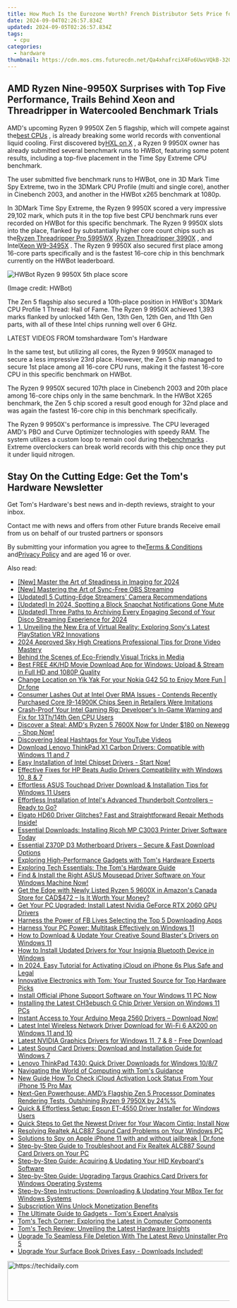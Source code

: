 ```yaml
---
title: How Much Is the Eurozone Worth? French Distributor Sets Price for AMD Ryzen 9 9900X at Close to €680.
date: 2024-09-04T02:26:57.834Z
updated: 2024-09-05T02:26:57.834Z
tags:
  - cpu
categories:
  - hardware
thumbnail: https://cdn.mos.cms.futurecdn.net/Qa4xhafrciX4Fo6UwsVQkB-320-80.jpg
---
```


## AMD Ryzen Nine-9950X Surprises with Top Five Performance, Trails Behind Xeon and Threadripper in Watercooled Benchmark Trials

AMD's upcoming Ryzen 9 9950X Zen 5 flagship, which will compete against the[best CPUs](https://www.tomshardware.com/reviews/best-cpus,3986.html) , is already breaking some world records with conventional liquid cooling. First discovered by[HXL on X](https://x.com/9550pro/status/1818987621689000000?t=lxpe4iE%5Fhxjl%5FoCGhGJr4w&s=31) , a Ryzen 9 9950X owner has already submitted several benchmark runs to HWBot, featuring some potent results, including a top-five placement in the Time Spy Extreme CPU benchmark.

 The user submitted five benchmark runs to HWBot, one in 3D Mark Time Spy Extreme, two in the 3DMark CPU Profile (multi and single core), another in Cinebench 2003, and another in the HWBot x265 benchmark at 1080p.

 In 3DMark Time Spy Extreme, the Ryzen 9 9950X scored a very impressive 29,102 mark, which puts it in the top five best CPU benchmark runs ever recorded on HWBot for this specific benchmark. The Ryzen 9 9950X slots into the place, flanked by substantially higher core count chips such as the[Ryzen Threadripper Pro 5995WX](https://www.tomshardware.com/reviews/amd-threadripper-pro-5995wx-5975wx-cpu-review) ,[Ryzen Threadripper 3990X](https://www.tomshardware.com/features/amd-threadripper-3990x-world-records) , and Intel[Xeon W9-3495X](https://www.tomshardware.com/news/intel-xeon-w9-3495x-can-draw-1900w) . The Ryzen 9 9950X also secured first place among 16-core parts specifically and is the fastest 16-core chip in this benchmark currently on the HWBot leaderboard.

![HWBot Ryzen 9 9950X 5th place score](https://cdn.mos.cms.futurecdn.net/7Bfw4CBh7fsfLC6gWq66nW-320-80.png)

(Image credit: HWBot)

 The Zen 5 flagship also secured a 10th-place position in HWBot's 3DMark CPU Profile 1 Thread: Hall of Fame. The Ryzen 9 9950X achieved 1,393 marks flanked by unlocked 14th Gen, 13th Gen, 12th Gen, and 11th Gen parts, with all of these Intel chips running well over 6 GHz.

 LATEST VIDEOS FROM tomshardware Tom's Hardware

 In the same test, but utilizing all cores, the Ryzen 9 9950X managed to secure a less impressive 23rd place. However, the Zen 5 chip managed to secure 1st place among all 16-core CPU runs, making it the fastest 16-core CPU in this specific benchmark on HWBot.

 The Ryzen 9 9950X secured 107th place in Cinebench 2003 and 20th place among 16-core chips only in the same benchmark. In the HWBot X265 benchmark, the Zen 5 chip scored a result good enough for 32nd place and was again the fastest 16-core chip in this benchmark specifically.

 The Ryzen 9 9950X's performance is impressive. The CPU leveraged AMD's PBO and Curve Optimizer technologies with speedy RAM. The system utilizes a custom loop to remain cool during the[benchmarks](https://www.tomshardware.com/tag/benchmark) . Extreme overclockers can break world records with this chip once they put it under liquid nitrogen.

## Stay On the Cutting Edge: Get the Tom's Hardware Newsletter

 Get Tom's Hardware's best news and in-depth reviews, straight to your inbox.

 Contact me with news and offers from other Future brands  Receive email from us on behalf of our trusted partners or sponsors

 By submitting your information you agree to the[Terms & Conditions](https://futureplc.com/terms-conditions/) and[Privacy Policy](https://futureplc.com/privacy-policy/) and are aged 16 or over.


<ins class="adsbygoogle"
     style="display:block"
     data-ad-format="autorelaxed"
     data-ad-client="ca-pub-7571918770474297"
     data-ad-slot="1223367746"></ins>



<ins class="adsbygoogle"
     style="display:block"
     data-ad-client="ca-pub-7571918770474297"
     data-ad-slot="8358498916"
     data-ad-format="auto"
     data-full-width-responsive="true"></ins>

<span class="atpl-alsoreadstyle">Also read:</span>
<div><ul>
<li><a href="https://fox-boxes.techidaily.com/new-master-the-art-of-steadiness-in-imaging-for-2024/"><u>[New] Master the Art of Steadiness in Imaging for 2024</u></a></li>
<li><a href="https://video-screen-grab.techidaily.com/new-mastering-the-art-of-sync-free-obs-streaming/"><u>[New] Mastering the Art of Sync-Free OBS Streaming</u></a></li>
<li><a href="https://screen-video-capture.techidaily.com/updated-5-cutting-edge-streamers-camera-recommendations/"><u>[Updated] 5 Cutting-Edge Streamers' Camera Recommendations</u></a></li>
<li><a href="https://snapchat-videos.techidaily.com/updated-in-2024-spotting-a-block-snapchat-notifications-gone-mute/"><u>[Updated] In 2024, Spotting a Block  Snapchat Notifications Gone Mute</u></a></li>
<li><a href="https://screen-activity-recording.techidaily.com/updated-three-paths-to-archiving-every-engaging-second-of-your-disco-streaming-experience-for-2024/"><u>[Updated] Three Paths to Archiving Every Engaging Second of Your Disco Streaming Experience for 2024</u></a></li>
<li><a href="https://technical-tips.techidaily.com/1-unveiling-the-new-era-of-virtual-reality-exploring-sonys-latest-playstation-vr2-innovations/"><u>1. Unveiling the New Era of Virtual Reality: Exploring Sony's Latest PlayStation VR2 Innovations</u></a></li>
<li><a href="https://fox-links.techidaily.com/2024-approved-sky-high-creations-professional-tips-for-drone-video-mastery/"><u>2024 Approved  Sky High Creations  Professional Tips for Drone Video Mastery</u></a></li>
<li><a href="https://fox-info.techidaily.com/behind-the-scenes-of-eco-friendly-visual-tricks-in-media/"><u>Behind the Scenes of Eco-Friendly Visual Tricks in Media</u></a></li>
<li><a href="https://vp-tips.techidaily.com/best-free-4khd-movie-download-app-for-windows-upload-and-stream-in-full-hd-and-1080p-quality/"><u>Best FREE 4K/HD Movie Download App for Windows: Upload & Stream in Full HD and 1080P Quality</u></a></li>
<li><a href="https://location-social.techidaily.com/change-location-on-yik-yak-for-your-nokia-g42-5g-to-enjoy-more-fun-drfone-by-drfone-virtual-android/"><u>Change Location on Yik Yak For your Nokia G42 5G to Enjoy More Fun | Dr.fone</u></a></li>
<li><a href="https://hardware-help.techidaily.com/consumer-lashes-out-at-intel-over-rma-issues-contends-recently-purchased-core-i9-14900k-chips-seen-in-retailers-were-imitations/"><u>Consumer Lashes Out at Intel Over RMA Issues - Contends Recently Purchased Core I9-14900K Chips Seen in Retailers Were Imitations</u></a></li>
<li><a href="https://hardware-help.techidaily.com/crash-proof-your-intel-gaming-rig-developers-in-game-warning-and-fix-for-13th14th-gen-cpu-users/"><u>Crash-Proof Your Intel Gaming Rig: Developer's In-Game Warning and Fix for 13Th/14th Gen CPU Users</u></a></li>
<li><a href="https://hardware-help.techidaily.com/discover-a-steal-amds-ryzen-5-7600x-now-for-under-180-on-newegg-shop-now/"><u>Discover a Steal: AMD's Ryzen 5 7600X Now for Under $180 on Newegg - Shop Now!</u></a></li>
<li><a href="https://youtube-webster.techidaily.com/vering-ideal-hashtags-for-your-youtube-videos/"><u>Discovering Ideal Hashtags for Your YouTube Videos</u></a></li>
<li><a href="https://hardware-help.techidaily.com/download-lenovo-thinkpad-x1-carbon-drivers-compatible-with-windows-11-and-7/"><u>Download Lenovo ThinkPad X1 Carbon Drivers: Compatible with Windows 11 and 7</u></a></li>
<li><a href="https://hardware-help.techidaily.com/1722961145810-easy-installation-of-intel-chipset-drivers-start-now/"><u>Easy Installation of Intel Chipset Drivers - Start Now!</u></a></li>
<li><a href="https://hardware-help.techidaily.com/effective-fixes-for-hp-beats-audio-drivers-compatibility-with-windows-10-8-and-7/"><u>Effective Fixes for HP Beats Audio Drivers Compatibility with Windows 10, 8 & 7</u></a></li>
<li><a href="https://hardware-help.techidaily.com/effortless-asus-touchpad-driver-download-and-installation-tips-for-windows-11-users/"><u>Effortless ASUS Touchpad Driver Download & Installation Tips for Windows 11 Users</u></a></li>
<li><a href="https://hardware-help.techidaily.com/effortless-installation-of-intels-advanced-thunderbolt-controllers-ready-to-go/"><u>Effortless Installation of Intel's Advanced Thunderbolt Controllers – Ready to Go?</u></a></li>
<li><a href="https://hardware-help.techidaily.com/1722955305014-elgato-hd60-driver-glitches-fast-and-straightforward-repair-methods-inside/"><u>Elgato HD60 Driver Glitches? Fast and Straightforward Repair Methods Inside!</u></a></li>
<li><a href="https://hardware-help.techidaily.com/essential-downloads-installing-ricoh-mp-c3003-printer-driver-software-today/"><u>Essential Downloads: Installing Ricoh MP C3003 Printer Driver Software Today</u></a></li>
<li><a href="https://hardware-help.techidaily.com/essential-z370p-d3-motherboard-drivers-secure-and-fast-download-options/"><u>Essential Z370P D3 Motherboard Drivers – Secure & Fast Download Options</u></a></li>
<li><a href="https://hardware-help.techidaily.com/exploring-high-performance-gadgets-with-toms-hardware-experts/"><u>Exploring High-Performance Gadgets with Tom's Hardware Experts</u></a></li>
<li><a href="https://hardware-help.techidaily.com/exploring-tech-essentials-the-toms-hardware-guide/"><u>Exploring Tech Essentials: The Tom's Hardware Guide</u></a></li>
<li><a href="https://hardware-help.techidaily.com/find-and-install-the-right-asus-mousepad-driver-software-on-your-windows-machine-now/"><u>Find & Install the Right ASUS Mousepad Driver Software on Your Windows Machine Now!</u></a></li>
<li><a href="https://hardware-help.techidaily.com/get-the-edge-with-newly-listed-ryzen-5-9600x-in-amazons-canada-store-for-cad472-is-it-worth-your-money/"><u>Get the Edge with Newly Listed Ryzen 5 9600X in Amazon's Canada Store for CAD$472 – Is It Worth Your Money?</u></a></li>
<li><a href="https://hardware-help.techidaily.com/get-your-pc-upgraded-install-latest-nvidia-geforce-rtx-2060-gpu-drivers/"><u>Get Your PC Upgraded: Install Latest Nvidia GeForce RTX 2060 GPU Drivers</u></a></li>
<li><a href="https://facebook-video-content.techidaily.com/harness-the-power-of-fb-lives-selecting-the-top-5-downloading-apps/"><u>Harness the Power of FB Lives  Selecting the Top 5 Downloading Apps</u></a></li>
<li><a href="https://win11-tips.techidaily.com/harness-your-pc-power-multitask-effectively-on-windows-11/"><u>Harness Your PC Power: Multitask Effectively on Windows 11</u></a></li>
<li><a href="https://hardware-help.techidaily.com/how-to-download-and-update-your-creative-sound-blasters-drivers-on-windows-11/"><u>How to Download & Update Your Creative Sound Blaster's Drivers on Windows 11</u></a></li>
<li><a href="https://hardware-help.techidaily.com/how-to-install-updated-drivers-for-your-insignia-bluetooth-device-in-windows/"><u>How to Install Updated Drivers for Your Insignia Bluetooth Device in Windows</u></a></li>
<li><a href="https://activate-lock.techidaily.com/in-2024-easy-tutorial-for-activating-icloud-on-iphone-6s-plus-safe-and-legal-by-drfone-ios/"><u>In 2024, Easy Tutorial for Activating iCloud on iPhone 6s Plus Safe and Legal</u></a></li>
<li><a href="https://hardware-help.techidaily.com/innovative-electronics-with-tom-your-trusted-source-for-top-hardware-picks/"><u>Innovative Electronics with Tom: Your Trusted Source for Top Hardware Picks</u></a></li>
<li><a href="https://hardware-help.techidaily.com/1722963963389-install-official-iphone-support-software-on-your-windows-11-pc-now/"><u>Install Official iPhone Support Software on Your Windows 11 PC Now</u></a></li>
<li><a href="https://hardware-help.techidaily.com/installing-the-latest-ch3ebusch-g-chip-driver-version-on-windows-11-pcs/"><u>Installing the Latest CH3ebusch G Chip Driver Version on Windows 11 PCs</u></a></li>
<li><a href="https://hardware-help.techidaily.com/1722957672689-instant-access-to-your-arduino-mega-2560-drivers-download-now/"><u>Instant Access to Your Arduino Mega 2560 Drivers – Download Now!</u></a></li>
<li><a href="https://hardware-help.techidaily.com/latest-intel-wireless-network-driver-download-for-wi-fi-6-ax200-on-windows-11-and-10/"><u>Latest Intel Wireless Network Driver Download for Wi-Fi 6 AX200 on Windows 11 and 10</u></a></li>
<li><a href="https://hardware-help.techidaily.com/latest-nvidia-graphics-drivers-for-windows-11-7-and-8-free-download/"><u>Latest NVIDIA Graphics Drivers for Windows 11, 7 & 8 - Free Download</u></a></li>
<li><a href="https://hardware-help.techidaily.com/latest-sound-card-drivers-download-and-installation-guide-for-windows-7/"><u>Latest Sound Card Drivers: Download and Installation Guide for Windows 7</u></a></li>
<li><a href="https://hardware-help.techidaily.com/lenovo-thinkpad-t430-quick-driver-downloads-for-windows-1087/"><u>Lenovo ThinkPad T430: Quick Driver Downloads for Windows 10/8/7</u></a></li>
<li><a href="https://hardware-help.techidaily.com/navigating-the-world-of-computing-with-toms-guidance/"><u>Navigating the World of Computing with Tom's Guidance</u></a></li>
<li><a href="https://activate-lock.techidaily.com/new-guide-how-to-check-icloud-activation-lock-status-from-your-iphone-15-pro-max-by-drfone-ios/"><u>New Guide How To Check iCloud Activation Lock Status From Your iPhone 15 Pro Max</u></a></li>
<li><a href="https://hardware-help.techidaily.com/next-gen-powerhouse-amds-flagship-zen-5-processor-dominates-rendering-tests-outshining-ryzen-9-7950x-by-24/"><u>Next-Gen Powerhouse: AMD’s Flagship Zen 5 Processor Dominates Rendering Tests, Outshining Ryzen 9 7950X by 24%%</u></a></li>
<li><a href="https://hardware-help.techidaily.com/quick-and-effortless-setup-epson-et-4550-driver-installer-for-windows-users/"><u>Quick & Effortless Setup: Epson ET-4550 Driver Installer for Windows Users</u></a></li>
<li><a href="https://hardware-help.techidaily.com/quick-steps-to-get-the-newest-driver-for-your-wacom-cintiq-install-now/"><u>Quick Steps to Get the Newest Driver for Your Wacom Cintiq: Install Now</u></a></li>
<li><a href="https://hardware-help.techidaily.com/resolving-realtek-alc887-sound-card-problems-on-your-windows-pc/"><u>Resolving Realtek ALC887 Sound Card Problems on Your Windows PC</u></a></li>
<li><a href="https://ios-location-track.techidaily.com/solutions-to-spy-on-apple-iphone-11-with-and-without-jailbreak-drfone-by-drfone-virtual-ios/"><u>Solutions to Spy on Apple iPhone 11 with and without jailbreak | Dr.fone</u></a></li>
<li><a href="https://hardware-help.techidaily.com/step-by-step-guide-to-troubleshoot-and-fix-realtek-alc887-sound-card-drivers-on-your-pc/"><u>Step-by-Step Guide to Troubleshoot and Fix Realtek ALC887 Sound Card Drivers on Your PC</u></a></li>
<li><a href="https://hardware-help.techidaily.com/step-by-step-guide-acquiring-and-updating-your-hid-keyboards-software/"><u>Step-by-Step Guide: Acquiring & Updating Your HID Keyboard's Software</u></a></li>
<li><a href="https://hardware-help.techidaily.com/step-by-step-guide-upgrading-targus-graphics-card-drivers-for-windows-operating-systems/"><u>Step-by-Step Guide: Upgrading Targus Graphics Card Drivers for Windows Operating Systems</u></a></li>
<li><a href="https://hardware-help.techidaily.com/step-by-step-instructions-downloading-and-updating-your-mbox-ter-for-windows-systems/"><u>Step-by-Step Instructions: Downloading & Updating Your MBox Ter for Windows Systems</u></a></li>
<li><a href="https://youtube-clips.techidaily.com/subscription-wins-unlock-monetization-benefits/"><u>Subscription Wins Unlock Monetization Benefits</u></a></li>
<li><a href="https://hardware-help.techidaily.com/the-ultimate-guide-to-gadgets-toms-expert-analysis/"><u>The Ultimate Guide to Gadgets - Tom's Expert Analysis</u></a></li>
<li><a href="https://hardware-help.techidaily.com/toms-tech-corner-exploring-the-latest-in-computer-components/"><u>Tom's Tech Corner: Exploring the Latest in Computer Components</u></a></li>
<li><a href="https://hardware-help.techidaily.com/toms-tech-review-unveiling-the-latest-hardware-insights/"><u>Tom's Tech Review: Unveiling the Latest Hardware Insights</u></a></li>
<li><a href="https://win-forum.techidaily.com/upgrade-to-seamless-file-deletion-with-the-latest-revo-uninstaller-pro-5/"><u>Upgrade To Seamless File Deletion With The Latest Revo Uninstaller Pro 5</u></a></li>
<li><a href="https://hardware-help.techidaily.com/upgrade-your-surface-book-drives-easy-downloads-included/"><u>Upgrade Your Surface Book Drives Easy - Downloads Included!</u></a></li>
</ul></div>

<!-- affiliate ads begin -->
<a href="https://aligracehair.sjv.io/c/5597632/1915870/19272" target="_top" id="1915870">
  <img src="//a.impactradius-go.com/display-ad/19272-1915870" border="0" alt="https://techidaily.com" width="728" height="90"/>
</a>
<img height="0" width="0" src="https://aligracehair.sjv.io/i/5597632/1915870/19272" style="position:absolute;visibility:hidden;" border="0" />
<!-- affiliate ads end -->